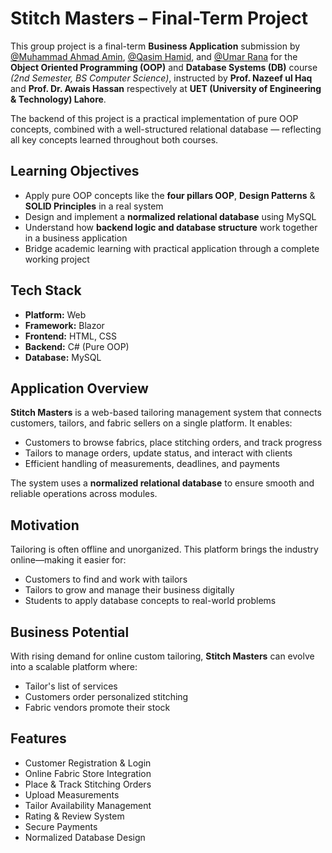 # Stitch Masters – Final-Term Project

This group project is a final-term **Business Application** submission by [@Muhammad Ahmad Amin](https://github.com/MAhmadAmin), [@Qasim Hamid](https://github.com/MuhammadQasimHamid), and [@Umar Rana](https://github.com/UmarRana2005) for the **Object Oriented Programming (OOP)** and **Database Systems (DB)** course *(2nd Semester, BS Computer Science)*, instructed by **Prof. Nazeef ul Haq** and **Prof. Dr. Awais Hassan** respectively at **UET (University of Engineering & Technology) Lahore**.

The backend of this project is a practical implementation of pure OOP concepts, combined with a well-structured relational database — reflecting all key concepts learned throughout both courses.


## Learning Objectives

- Apply pure OOP concepts like the **four pillars OOP**, **Design Patterns** & **SOLID Principles** in a real system  
- Design and implement a **normalized relational database** using MySQL 
- Understand how **backend logic and database structure** work together in a business application  
- Bridge academic learning with practical application through a complete working project  



## Tech Stack

- **Platform:** Web  
- **Framework:** Blazor  
- **Frontend:** HTML, CSS  
- **Backend:** C# (Pure OOP)  
- **Database:** MySQL  




## Application Overview

**Stitch Masters** is a web-based tailoring management system that connects customers, tailors, and fabric sellers on a single platform. It enables:

- Customers to browse fabrics, place stitching orders, and track progress  
- Tailors to manage orders, update status, and interact with clients  
- Efficient handling of measurements, deadlines, and payments  

The system uses a **normalized relational database** to ensure smooth and reliable operations across modules.


## Motivation

Tailoring is often offline and unorganized. This platform brings the industry online—making it easier for:

- Customers to find and work with tailors  
- Tailors to grow and manage their business digitally  
- Students to apply database concepts to real-world problems  



## Business Potential

With rising demand for online custom tailoring, **Stitch Masters** can evolve into a scalable platform where:

- Tailor's list of services  
- Customers order personalized stitching  
- Fabric vendors promote their stock  



## Features

- Customer Registration & Login  
- Online Fabric Store Integration  
- Place & Track Stitching Orders  
- Upload Measurements  
- Tailor Availability Management  
- Rating & Review System  
- Secure Payments  
- Normalized Database Design  
